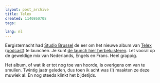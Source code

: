 ```yaml
---
layout: post_archive
title: Telex
created: 1140860708
tags:

lang: nl
---
```

Eergisternacht had [Studio Brussel](http://www.stubru.be/stubru_master/muziek/specials/telex_maw/index.html) de eer om het nieuwe album van [Telex](http://www.telex-music.com) ([podcast](http://www.telex-music.com/podcast/rss.xml)) te launchen. Je kunt [de launch hier herbeluisteren](http://download.streampower.be/vrt/stubru/41_nightlaunchtelex-hi.mp3). Let vooral op de geweldige mix van Nederlands, Engels en Frans. Heel grappig.

Het album, of wat ik er tot nog toe van hoorde, is overigens om van te smullen. Twintig jaatr geleden, dus toen ik acht was (!) maakten ze deze muwiek al. En nog steeds klinkt het bijdetijds. 
